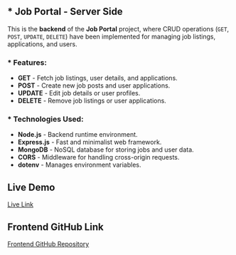 ## * Job Portal - Server Side

This is the **backend** of the **Job Portal** project, where CRUD operations (`GET`, `POST`, `UPDATE`, `DELETE`) have been implemented for managing job listings, applications, and users.

### * Features:
- **GET** - Fetch job listings, user details, and applications.
- **POST** - Create new job posts and user applications.
- **UPDATE** - Edit job details or user profiles.
- **DELETE** - Remove job listings or user applications.

### * Technologies Used:
- **Node.js** - Backend runtime environment.
- **Express.js** - Fast and minimalist web framework.
- **MongoDB** - NoSQL database for storing jobs and user data.
- **CORS** - Middleware for handling cross-origin requests.
- **dotenv** - Manages environment variables.


## Live Demo

[Live Link](https://server-wheat-iota.vercel.app/)

## Frontend GitHub Link

[Frontend GitHub Repository](https://github.com/IsmotaraDipty43/Job-Protal-Client-Side)




